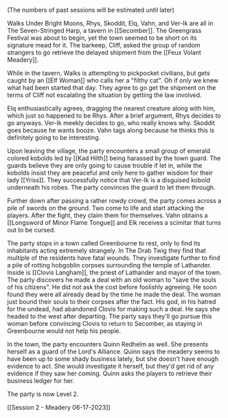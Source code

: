 (The numbers of past sessions will be estimated until later)

Walks Under Bright Moons, Rhys, Skoddit, Elq, Vahn, and Ver-Ik are all in The Seven-Stringed Harp, a tavern in [[Secomber]]. The Greengrass Festival was about to begin, yet the town seemed to be short on its signature mead for it. The barkeep, Cliff, asked the group of random strangers to go retrieve the delayed shipment from the [[Feux Volant Meadery]].

While in the tavern, Walks is attempting to pickpocket civilians, but gets caught by an [[Elf Woman]] who calls her a "filthy cat". Oh if only we knew what had been started that day. They agree to go get the shipment on the terms of Cliff not escalating the situation by getting the law involved.

Elq enthusiastically agrees, dragging the nearest creature along with him, which just so happened to be Rhys. After a brief argument, Rhys decides to go anyways. Ver-Ik meekly decides to go, who really knows why. Skoddit goes because he wants booze. Vahn tags along because he thinks this is definitely going to be interesting.

Upon leaving the village, the party encounters a small group of emerald colored kobolds led by [[Kad Hilth]] being harassed by the town guard. The guards believe they are only going to cause trouble if let in, while the kobolds insist they are peaceful and only here to gather wisdom for their lady [[Yriss]]. They successfully notice that Ver-Ik is a disguised kobold underneath his robes. The party convinces the guard to let them through.

Further down after passing a rather rowdy crowd, the party comes across a pile of swords on the ground. Two come to life and start attacking the players. After the fight, they claim them for themselves. Vahn obtains a [[Longsword of Minor Flame Tongue]] and Elk receives a scimitar that turns out to be cursed.

The party stops in a town called Greenbourne to rest, only to find its inhabitants acting extremely strangely. In The Drab Twig they find that multiple of the residents have fatal wounds. They investigate further to find a pile of rotting hobgoblin corpses surrounding the temple of Lathander. Inside is [[Clovis Langham]], the priest of Lathander and mayor of the town. The party discovers he made a deal with an old woman to "save the souls of his citizens". He did not ask the cost before foolishly agreeing. He soon found they were all already dead by the time he made the deal. The woman just bound their souls to their corpses after the fact. His god, in his hatred for the undead, had abandoned Clovis for making such a deal. He says she headed to the west after departing. The party says they'll go pursue this woman before convincing Clovis to return to Secomber, as staying in Greenbourne would not help his people.

In the town, the party encounters Quinn Redhelm as well. She presents herself as a guard of the Lord's Alliance. Quinn says the meadery seems to have been up to some shady business lately, but she doesn't have enough evidence to act. She would investigate it herself, but they'd get rid of any evidence if they saw her coming. Quinn asks the players to retrieve their business ledger for her.

The party is now Level 2.

[[Session 2 - Meadery 06-17-2023]]